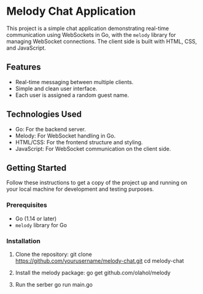 # Melody Chat Application

This project is a simple chat application demonstrating real-time communication using WebSockets in Go, with the `melody` library for managing WebSocket connections. The client side is built with HTML, CSS, and JavaScript.

## Features
- Real-time messaging between multiple clients.
- Simple and clean user interface.
- Each user is assigned a random guest name.

## Technologies Used
- Go: For the backend server.
- Melody: For WebSocket handling in Go.
- HTML/CSS: For the frontend structure and styling.
- JavaScript: For WebSocket communication on the client side.

## Getting Started
Follow these instructions to get a copy of the project up and running on your local machine for development and testing purposes.

### Prerequisites
- Go (1.14 or later)
- `melody` library for Go

### Installation
1. Clone the repository:
   git clone https://github.com/yourusername/melody-chat.git
   cd melody-chat
   
2. Install the melody package:
 go get github.com/olahol/melody

3. Run the serber
  go run main.go
